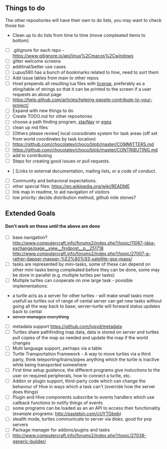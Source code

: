 ## Things to do
The other repositories will have their own to do lists, you may want to check those too
* Clean up to do lists from time to time (move compleated items to bottom)
* [ ] .gitignore for each repo - https://www.gitignore.io/api/linux%2Cmacos%2Cwindows
* [ ] gitter welcome screens
* [ ] additinal/better use cases
* [ ] Lupus590 has a bunch of bookmarks related to hive, need to sort them
* [ ] Add issue lables from main to other repos
* [ ] Howl prepends all resulting lua files with [license](https://github.com/CC-Hive/Main/blob/master/LICENSE.txt), preferably as a sting/table of strings so that it can be printed to the screen if a user requests an about page
* [ ] https://help.github.com/articles/helping-people-contribute-to-your-project/
* [ ] Expand with new things to do
* [ ] Create TODO.md for other repositories
* [ ] choose a path finding program, [starNav](http://www.computercraft.info/forums2/index.php?/topic/19491-) or [egps](http://www.computercraft.info/forums2/index.php?/topic/25856-un-official-egps-developement-mapping-pathfinding-api/)
* [ ] clean up md files
* [ ] [Others please review] local coorodinate system for task areas (off set from world coordinates by task location)
* [ ] https://github.com/chocolatey/choco/blob/master/COMMITTERS.md
* [ ] https://github.com/chocolatey/choco/blob/master/CONTRIBUTING.md
* [ ] add to contributing
 * [ ] Steps for creating good issues or pull requests.
 * [ ]Links to external documentation, mailing lists, or a code of conduct.
 * [ ] Community and behavioral expectations.
* [ ] other special files: https://en.wikipedia.org/wiki/README
* [ ] link map in readme, to aid navigation of visitors
* [ ] low priority: decide distribution method, github mile stones?

## Extended Goals
#### Don't work on these until the above are done
* [ ] base navigation? http://www.computercraft.info/forums2/index.php?/topic/11067-idea-exchange/page__view__findpost__p__251718 http://www.computercraft.info/forums2/index.php?/topic/27007-a-rather-dapper-mapper-%E2%80%93-satellite-gps-maps/
* [ ] tasks are represented by mini-tasks, some of these can depend on other mini-tasks being compleated before they can be done, some may be done in parallel (e.g. multiple turtles per tasks)
* [ ] Multiple turtles can cooperate on one large task - possible implementations:
 * a turtle acts as a server for other turtles - will make small tasks more usefull as turtles out of range of cental server can get new tasks without going all the way back to base; server-turtle will forward status updates back to cental 
 * ~~server manages everything~~
* [ ] metadata support https://github.com/lyqyd/metadata
* [ ] Turtles share pathfinding map data, data is stored on server and turtles pull copies of the map as needed and update the map if the world changes
* [ ] Multi language support, perhaps via a table
* [ ] Turtle Transportation Framework - A way to move turtles via a third party, think teleporting/trains/pipes anything which the turtle is inactive while being transported somewhere
* [ ] First time setup guidence, the different programs give instuctions to the user on required peripherals, how to connect a turtle, etc.
* [ ] Addon or plugin support, third-party code which can change the behavour of Hive in ways which a task can't (override how the server does things)
 * [ ] Plugin and Hive components subscribe to events handlers which use callback functions to notify things of events
* [ ] some programs can be loaded as an an API to access their functionality (example programs: http://pastebin.com/cUYTGbpb)
* [ ] stealth mode, turtles communicate to server via disks. good for pvp servers
* [ ] Package manager for addons/pugins and tasks
* [ ] http://www.computercraft.info/forums2/index.php?/topic/27038-generic-builder/
